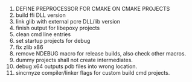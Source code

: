 1. DEFINE PREPROCESSOR FOR CMAKE ON CMAKE PROJECTS
2. build ffi DLL version
3. link glib with external pcre DLL/lib version
4. finish output for libepoxy projects
5. clean cmd line entries
6. set startup projects for debug
7. fix zlib x86
8. remove NDEBUG macro for release builds, also check other macros.
9. dummy projects shall not create intermediates.
10. debug x64 outputs pdb files into wrong location.
11. sincrnyze compiler/linker flags for custom build cmd projects.

